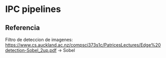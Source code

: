 # IPC pipelines

## Referencia

Filtro de deteccion de imagenes: https://www.cs.auckland.ac.nz/compsci373s1c/PatricesLectures/Edge%20detection-Sobel_2up.pdf -> Sobel
